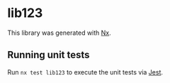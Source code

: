 # lib123

This library was generated with [Nx](https://nx.dev).


## Running unit tests

Run `nx test lib123` to execute the unit tests via [Jest](https://jestjs.io).


